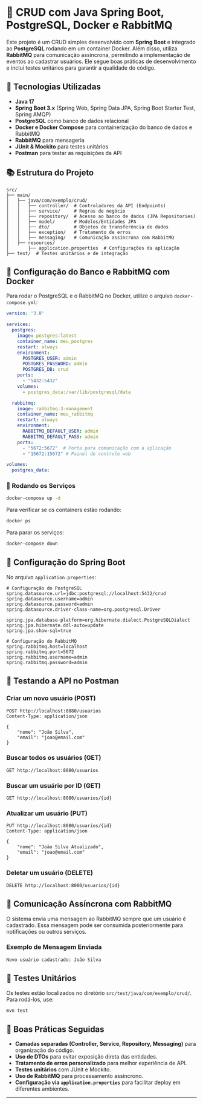 # 📌 CRUD com Java Spring Boot, PostgreSQL, Docker e RabbitMQ

Este projeto é um CRUD simples desenvolvido com **Spring Boot** e integrado ao **PostgreSQL** rodando em um container Docker. Além disso, utiliza **RabbitMQ** para comunicação assíncrona, permitindo a implementação de eventos ao cadastrar usuários. Ele segue boas práticas de desenvolvimento e inclui testes unitários para garantir a qualidade do código.

## 🚀 Tecnologias Utilizadas

- **Java 17**
- **Spring Boot 3.x** (Spring Web, Spring Data JPA, Spring Boot Starter Test, Spring AMQP)
- **PostgreSQL** como banco de dados relacional
- **Docker e Docker Compose** para containerização do banco de dados e RabbitMQ
- **RabbitMQ** para mensageria
- **JUnit & Mockito** para testes unitários
- **Postman** para testar as requisições da API

## 📚 Estrutura do Projeto

```plaintext
src/
├── main/
│   ├── java/com/exemplo/crud/
│   │   ├── controller/  # Controladores da API (Endpoints)
│   │   ├── service/     # Regras de negócio
│   │   ├── repository/  # Acesso ao banco de dados (JPA Repositories)
│   │   ├── model/       # Modelos/Entidades JPA
│   │   ├── dto/         # Objetos de transferência de dados
│   │   ├── exception/   # Tratamento de erros
│   │   ├── messaging/   # Comunicação assíncrona com RabbitMQ
│   ├── resources/
│       ├── application.properties  # Configurações da aplicação
├── test/  # Testes unitários e de integração
```

## 🐙 Configuração do Banco e RabbitMQ com Docker

Para rodar o PostgreSQL e o RabbitMQ no Docker, utilize o arquivo `docker-compose.yml`:

```yaml
version: '3.8'

services:
  postgres:
    image: postgres:latest
    container_name: meu_postgres
    restart: always
    environment:
      POSTGRES_USER: admin
      POSTGRES_PASSWORD: admin
      POSTGRES_DB: crud
    ports:
      - "5432:5432"
    volumes:
      - postgres_data:/var/lib/postgresql/data

  rabbitmq:
    image: rabbitmq:3-management
    container_name: meu_rabbitmq
    restart: always
    environment:
      RABBITMQ_DEFAULT_USER: admin
      RABBITMQ_DEFAULT_PASS: admin
    ports:
      - "5672:5672"  # Porta para comunicação com a aplicação
      - "15672:15672" # Painel de controle web

volumes:
  postgres_data:
```

### 📌 Rodando os Serviços

```sh
docker-compose up -d
```

Para verificar se os containers estão rodando:

```sh
docker ps
```

Para parar os serviços:

```sh
docker-compose down
```

## 🔧 Configuração do Spring Boot

No arquivo `application.properties`:

```properties
# Configuração do PostgreSQL
spring.datasource.url=jdbc:postgresql://localhost:5432/crud
spring.datasource.username=admin
spring.datasource.password=admin
spring.datasource.driver-class-name=org.postgresql.Driver

spring.jpa.database-platform=org.hibernate.dialect.PostgreSQLDialect
spring.jpa.hibernate.ddl-auto=update
spring.jpa.show-sql=true

# Configuração do RabbitMQ
spring.rabbitmq.host=localhost
spring.rabbitmq.port=5672
spring.rabbitmq.username=admin
spring.rabbitmq.password=admin
```

## 💽 Testando a API no Postman

### Criar um novo usuário (POST)

```http
POST http://localhost:8080/usuarios
Content-Type: application/json

{
    "nome": "João Silva",
    "email": "joao@email.com"
}
```

### Buscar todos os usuários (GET)

```http
GET http://localhost:8080/usuarios
```

### Buscar um usuário por ID (GET)

```http
GET http://localhost:8080/usuarios/{id}
```

### Atualizar um usuário (PUT)

```http
PUT http://localhost:8080/usuarios/{id}
Content-Type: application/json

{
    "nome": "João Silva Atualizado",
    "email": "joao@email.com"
}
```

### Deletar um usuário (DELETE)

```http
DELETE http://localhost:8080/usuarios/{id}
```

## 📨 Comunicação Assíncrona com RabbitMQ

O sistema envia uma mensagem ao RabbitMQ sempre que um usuário é cadastrado. Essa mensagem pode ser consumida posteriormente para notificações ou outros serviços.

### Exemplo de Mensagem Enviada

```
Novo usuário cadastrado: João Silva
```

## 🧪 Testes Unitários

Os testes estão localizados no diretório `src/test/java/com/exemplo/crud/`. Para rodá-los, use:

```sh
mvn test
```

## 📝 Boas Práticas Seguidas

- **Camadas separadas (Controller, Service, Repository, Messaging)** para organização do código.
- **Uso de DTOs** para evitar exposição direta das entidades.
- **Tratamento de erros personalizado** para melhor experiência de API.
- **Testes unitários** com JUnit e Mockito.
- **Uso de RabbitMQ** para processamento assíncrono.
- **Configuração via `application.properties`** para facilitar deploy em diferentes ambientes.

---

